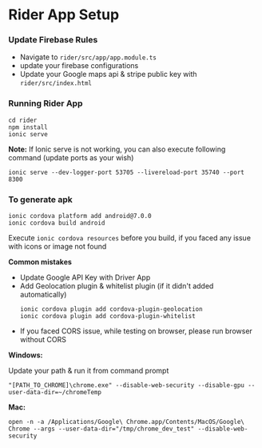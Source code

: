 # Rider App Setup

### Update Firebase Rules

- Navigate to `rider/src/app/app.module.ts`
- update your firebase configurations
- Update your Google maps api & stripe public key with `rider/src/index.html`

### Running Rider App

    cd rider
    npm install
    ionic serve

**Note:** If Ionic serve is not working, you can also execute following command (update ports as your wish)

    ionic serve --dev-logger-port 53705 --livereload-port 35740 --port 8300
    
### To generate apk
    ionic cordova platform add android@7.0.0
    ionic cordova build android
Execute `ionic cordova resources` before you build, if you faced any issue with icons or image not found

**Common mistakes**

- Update Google API Key with Driver App
- Add Geolocation plugin & whitelist plugin (if it didn't added automatically)
    ```
    ionic cordova plugin add cordova-plugin-geolocation
    ionic cordova plugin add cordova-plugin-whitelist
    ```
- If you faced CORS issue, while testing on browser, please run browser without CORS

**Windows:**

Update your path & run it from command prompt

```
"[PATH_TO_CHROME]\chrome.exe" --disable-web-security --disable-gpu --user-data-dir=~/chromeTemp
```

**Mac:**

```
open -n -a /Applications/Google\ Chrome.app/Contents/MacOS/Google\ Chrome --args --user-data-dir="/tmp/chrome_dev_test" --disable-web-security
```
